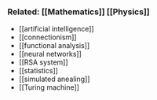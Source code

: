 ### Related: [[Mathematics]] [[Physics]]

- [[artificial intelligence]]
- [[connectionism]]
- [[functional analysis]]
- [[neural networks]]
- [[RSA system]]
- [[statistics]]
- [[simulated anealing]]
- [[Turing machine]]